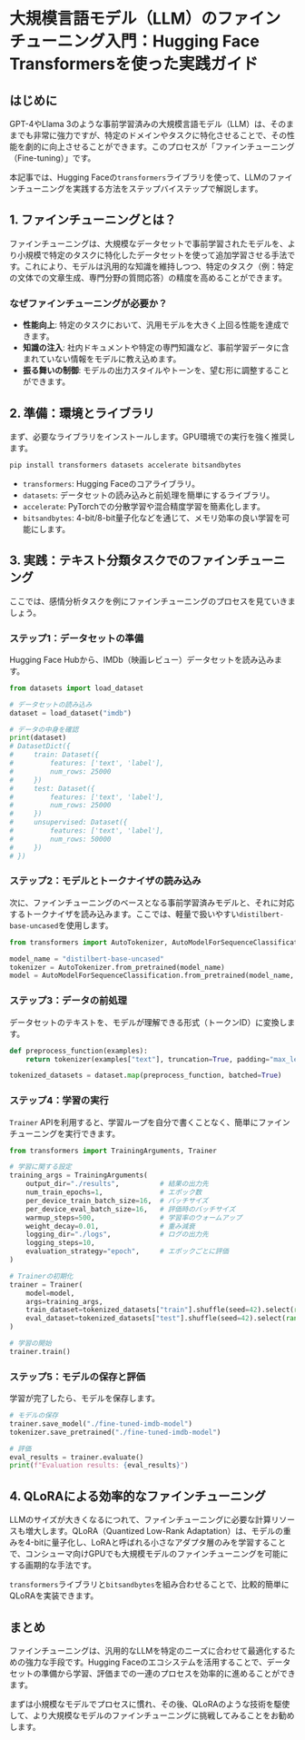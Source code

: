 # 大規模言語モデル（LLM）のファインチューニング入門：Hugging Face Transformersを使った実践ガイド

## はじめに

GPT-4やLlama 3のような事前学習済みの大規模言語モデル（LLM）は、そのままでも非常に強力ですが、特定のドメインやタスクに特化させることで、その性能を劇的に向上させることができます。このプロセスが「ファインチューニング（Fine-tuning）」です。

本記事では、Hugging Faceの`transformers`ライブラリを使って、LLMのファインチューニングを実践する方法をステップバイステップで解説します。

## 1. ファインチューニングとは？

ファインチューニングは、大規模なデータセットで事前学習されたモデルを、より小規模で特定のタスクに特化したデータセットを使って追加学習させる手法です。これにより、モデルは汎用的な知識を維持しつつ、特定のタスク（例：特定の文体での文章生成、専門分野の質問応答）の精度を高めることができます。

### なぜファインチューニングが必要か？

- **性能向上**: 特定のタスクにおいて、汎用モデルを大きく上回る性能を達成できます。
- **知識の注入**: 社内ドキュメントや特定の専門知識など、事前学習データに含まれていない情報をモデルに教え込めます。
- **振る舞いの制御**: モデルの出力スタイルやトーンを、望む形に調整することができます。

## 2. 準備：環境とライブラリ

まず、必要なライブラリをインストールします。GPU環境での実行を強く推奨します。

```bash
pip install transformers datasets accelerate bitsandbytes
```

- `transformers`: Hugging Faceのコアライブラリ。
- `datasets`: データセットの読み込みと前処理を簡単にするライブラリ。
- `accelerate`: PyTorchでの分散学習や混合精度学習を簡素化します。
- `bitsandbytes`: 4-bit/8-bit量子化などを通じて、メモリ効率の良い学習を可能にします。

## 3. 実践：テキスト分類タスクでのファインチューニング

ここでは、感情分析タスクを例にファインチューニングのプロセスを見ていきましょう。

### ステップ1：データセットの準備

Hugging Face Hubから、IMDb（映画レビュー）データセットを読み込みます。

```python
from datasets import load_dataset

# データセットの読み込み
dataset = load_dataset("imdb")

# データの中身を確認
print(dataset)
# DatasetDict({
#     train: Dataset({
#         features: ['text', 'label'],
#         num_rows: 25000
#     })
#     test: Dataset({
#         features: ['text', 'label'],
#         num_rows: 25000
#     })
#     unsupervised: Dataset({
#         features: ['text', 'label'],
#         num_rows: 50000
#     })
# })
```

### ステップ2：モデルとトークナイザの読み込み

次に、ファインチューニングのベースとなる事前学習済みモデルと、それに対応するトークナイザを読み込みます。ここでは、軽量で扱いやすい`distilbert-base-uncased`を使用します。

```python
from transformers import AutoTokenizer, AutoModelForSequenceClassification

model_name = "distilbert-base-uncased"
tokenizer = AutoTokenizer.from_pretrained(model_name)
model = AutoModelForSequenceClassification.from_pretrained(model_name, num_labels=2) # labelはpositive/negativeの2値
```

### ステップ3：データの前処理

データセットのテキストを、モデルが理解できる形式（トークンID）に変換します。

```python
def preprocess_function(examples):
    return tokenizer(examples["text"], truncation=True, padding="max_length", max_length=512)

tokenized_datasets = dataset.map(preprocess_function, batched=True)
```

### ステップ4：学習の実行

`Trainer` APIを利用すると、学習ループを自分で書くことなく、簡単にファインチューニングを実行できます。

```python
from transformers import TrainingArguments, Trainer

# 学習に関する設定
training_args = TrainingArguments(
    output_dir="./results",          # 結果の出力先
    num_train_epochs=1,              # エポック数
    per_device_train_batch_size=16,  # バッチサイズ
    per_device_eval_batch_size=16,   # 評価時のバッチサイズ
    warmup_steps=500,                # 学習率のウォームアップ
    weight_decay=0.01,               # 重み減衰
    logging_dir="./logs",            # ログの出力先
    logging_steps=10,
    evaluation_strategy="epoch",     # エポックごとに評価
)

# Trainerの初期化
trainer = Trainer(
    model=model,
    args=training_args,
    train_dataset=tokenized_datasets["train"].shuffle(seed=42).select(range(1000)), # 時間短縮のため一部データを使用
    eval_dataset=tokenized_datasets["test"].shuffle(seed=42).select(range(1000)),
)

# 学習の開始
trainer.train()
```

### ステップ5：モデルの保存と評価

学習が完了したら、モデルを保存します。

```python
# モデルの保存
trainer.save_model("./fine-tuned-imdb-model")
tokenizer.save_pretrained("./fine-tuned-imdb-model")

# 評価
eval_results = trainer.evaluate()
print(f"Evaluation results: {eval_results}")
```

## 4. QLoRAによる効率的なファインチューニング

LLMのサイズが大きくなるにつれて、ファインチューニングに必要な計算リソースも増大します。QLoRA（Quantized Low-Rank Adaptation）は、モデルの重みを4-bitに量子化し、LoRAと呼ばれる小さなアダプタ層のみを学習することで、コンシューマ向けGPUでも大規模モデルのファインチューニングを可能にする画期的な手法です。

`transformers`ライブラリと`bitsandbytes`を組み合わせることで、比較的簡単にQLoRAを実装できます。

## まとめ

ファインチューニングは、汎用的なLLMを特定のニーズに合わせて最適化するための強力な手段です。Hugging Faceのエコシステムを活用することで、データセットの準備から学習、評価までの一連のプロセスを効率的に進めることができます。

まずは小規模なモデルでプロセスに慣れ、その後、QLoRAのような技術を駆使して、より大規模なモデルのファインチューニングに挑戦してみることをお勧めします。
